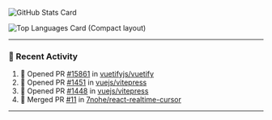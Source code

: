 ![GitHub Stats Card](https://github-readme-stats.vercel.app/api?username=7nohe&count_private=true&theme=react)

![Top Languages Card (Compact layout)](https://github-readme-stats.vercel.app/api/top-langs/?username=7nohe&layout=compact&theme=react)

---

### :koala: Recent Activity

<!--START_SECTION:activity-->
1. 💪 Opened PR [#15861](https://github.com/vuetifyjs/vuetify/pull/15861) in [vuetifyjs/vuetify](https://github.com/vuetifyjs/vuetify)
2. 💪 Opened PR [#1451](https://github.com/vuejs/vitepress/pull/1451) in [vuejs/vitepress](https://github.com/vuejs/vitepress)
3. 💪 Opened PR [#1448](https://github.com/vuejs/vitepress/pull/1448) in [vuejs/vitepress](https://github.com/vuejs/vitepress)
4. 🎉 Merged PR [#11](https://github.com/7nohe/react-realtime-cursor/pull/11) in [7nohe/react-realtime-cursor](https://github.com/7nohe/react-realtime-cursor)
<!--END_SECTION:activity-->

---
